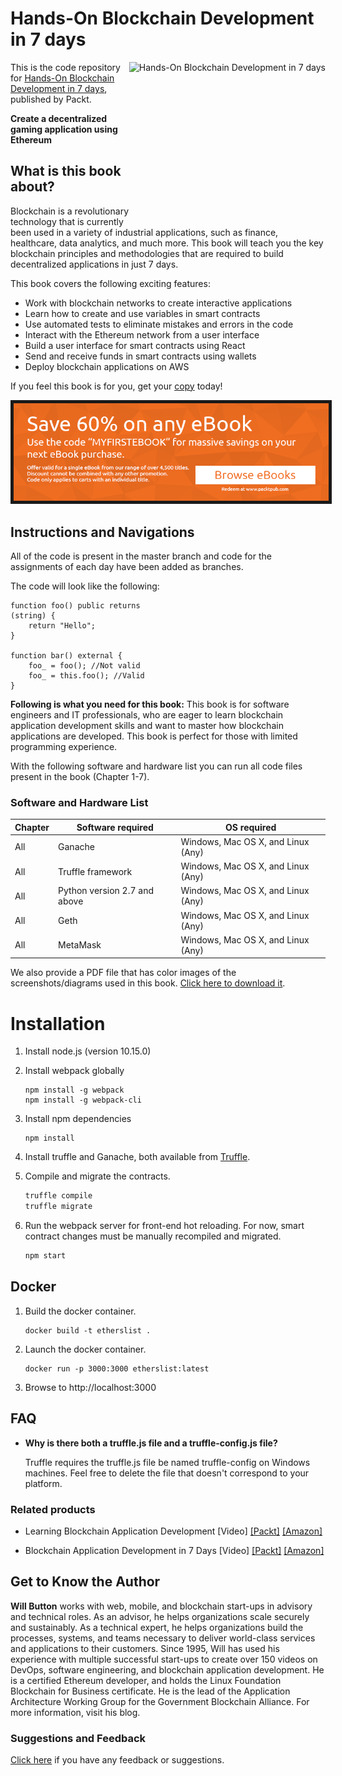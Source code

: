 # Hands-On Blockchain Development in 7 days

<a href="https://www.packtpub.com/big-data-and-business-intelligence/hands-blockchain-development-7-days?utm_source=github&utm_medium=repository&utm_campaign=9781838640101 "><img src="https://dz13w8afd47il.cloudfront.net/sites/default/files/imagecache/ppv4_main_book_cover/B14101_1.png" alt="Hands-On Blockchain Development in 7 days" height="256px" align="right"></a>

This is the code repository for [Hands-On Blockchain Development in 7 days](https://www.packtpub.com/big-data-and-business-intelligence/hands-blockchain-development-7-days?utm_source=github&utm_medium=repository&utm_campaign=9781838640101 ), published by Packt.

**Create a decentralized gaming application using Ethereum**

## What is this book about?
Blockchain is a revolutionary technology that is currently been used in a variety of industrial applications, such as finance, healthcare, data analytics, and much more. This book will teach you the key blockchain principles and methodologies that are required to build decentralized applications in just 7 days.

This book covers the following exciting features:
* Work with blockchain networks to create interactive applications 
* Learn how to create and use variables in smart contracts 
* Use automated tests to eliminate mistakes and errors in the code 
* Interact with the Ethereum network from a user interface 
* Build a user interface for smart contracts using React 
* Send and receive funds in smart contracts using wallets 
* Deploy blockchain applications on AWS 

If you feel this book is for you, get your [copy](https://www.amazon.com/dp/1-838-64010-X) today!

<a href="https://www.packtpub.com/?utm_source=github&utm_medium=banner&utm_campaign=GitHubBanner"><img src="https://raw.githubusercontent.com/PacktPublishing/GitHub/master/GitHub.png" 
alt="https://www.packtpub.com/" border="5" /></a>

## Instructions and Navigations
All of the code is present in the master branch and code for the assignments of each day have been added as branches.

The code will look like the following:
```
function foo() public returns
(string) {
    return "Hello";
}

function bar() external {
    foo_ = foo(); //Not valid
    foo_ = this.foo(); //Valid
}
```

**Following is what you need for this book:**
This book is for software engineers and IT professionals, who are eager to learn blockchain application development skills and want to master how blockchain applications are developed. This book is perfect for those with limited programming experience.	

With the following software and hardware list you can run all code files present in the book (Chapter 1-7).
### Software and Hardware List
| Chapter | Software required | OS required |
| -------- | ------------------------------------ | ----------------------------------- |
| All | Ganache  | Windows, Mac OS X, and Linux (Any) |
| All | Truffle framework | Windows, Mac OS X, and Linux (Any) |
| All | Python version 2.7 and above | Windows, Mac OS X, and Linux (Any) |
| All | Geth | Windows, Mac OS X, and Linux (Any) |
| All | MetaMask | Windows, Mac OS X, and Linux (Any) |

We also provide a PDF file that has color images of the screenshots/diagrams used in this book. [Click here to download it](http://www.packtpub.com/sites/default/files/downloads/9781838640101_ColorImages.pdf).

# Installation
1. Install node.js (version 10.15.0)

1. Install webpack globally
    ```
    npm install -g webpack
    npm install -g webpack-cli
    ```

1. Install npm dependencies
   ```
   npm install
   ```

1. Install truffle and Ganache, both available from [Truffle](https://truffleframework.com/).

1. Compile and migrate the contracts.
    ```javascript
    truffle compile
    truffle migrate
    ```

1. Run the webpack server for front-end hot reloading. For now, smart contract changes must be manually recompiled and migrated.
    ```javascript
    npm start
    ```

## Docker

1. Build the docker container.
    ```
    docker build -t etherslist .
    ```

1. Launch the docker container.
    ```
    docker run -p 3000:3000 etherslist:latest
    ```

1. Browse to http://localhost:3000

## FAQ

* __Why is there both a truffle.js file and a truffle-config.js file?__

    Truffle requires the truffle.js file be named truffle-config on Windows machines. Feel free to delete the file that doesn't correspond to your platform.

### Related products
* Learning Blockchain Application Development [Video] [[Packt]](https://www.packtpub.com/application-development/learning-blockchain-application-development-video?utm_source=github&utm_medium=repository&utm_campaign=9781789345728 ) [[Amazon]](https://www.amazon.com/dp/1-789-34572-3)

* Blockchain Application Development in 7 Days [Video] [[Packt]](https://www.packtpub.com/application-development/blockchain-application-development-7-days-video?utm_source=github&utm_medium=repository&utm_campaign=) [[Amazon]](https://www.amazon.com/dp/1-789-34194-9)

## Get to Know the Author
**Will Button**
 works with web, mobile, and blockchain start-ups in advisory and technical roles. As an advisor, he helps organizations scale securely and sustainably. As a technical expert, he helps organizations build the processes, systems, and teams necessary to deliver world-class services and applications to their customers. Since 1995, Will has used his experience with multiple successful start-ups to create over 150 videos on DevOps, software engineering, and blockchain application development. He is a certified Ethereum developer, and holds the Linux Foundation Blockchain for Business certificate. He is the lead of the Application Architecture Working Group for the Government Blockchain Alliance. For more information, visit his blog.



### Suggestions and Feedback
[Click here](https://docs.google.com/forms/d/e/1FAIpQLSdy7dATC6QmEL81FIUuymZ0Wy9vH1jHkvpY57OiMeKGqib_Ow/viewform) if you have any feedback or suggestions.


